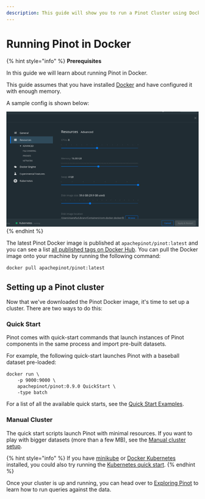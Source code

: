 ```yaml
---
description: This guide will show you to run a Pinot Cluster using Docker.
---
```


# Running Pinot in Docker

{% hint style="info" %}
**Prerequisites**

In this guide we will learn about running Pinot in Docker.

This guide assumes that you have installed [Docker](https://hub.docker.com/editions/community/docker-ce-desktop-mac) and have configured it with enough memory. 

A sample config is shown below:

![](<../../.gitbook/assets/image (4).png>)
{% endhint %}

The latest Pinot Docker image is published at `apachepinot/pinot:latest` and you can see a list [all published tags on Docker Hub](https://hub.docker.com/r/apachepinot/pinot/tags).
You can pull the Docker image onto your machine by running the following command:

```bash
docker pull apachepinot/pinot:latest
```

## Setting up a Pinot cluster

Now that we've downloaded the Pinot Docker image, it's time to set up a cluster. 
There are two ways to do this:

### Quick Start

Pinot comes with quick-start commands that launch instances of Pinot components in the same process and import pre-built datasets.

For example, the following quick-start launches Pinot with a baseball dataset pre-loaded:

```
docker run \
    -p 9000:9000 \
    apachepinot/pinot:0.9.0 QuickStart \
    -type batch
```

For a list of all the available quick starts, see the [Quick Start Examples](quick-start.md).

### Manual Cluster

The quick start scripts launch Pinot with minimal resources. 
If you want to play with bigger datasets (more than a few MB), see the [Manual cluster setup](advanced-pinot-setup.md).

{% hint style="info" %}
If you have [minikube](https://kubernetes.io/docs/tasks/tools/install-minikube/) or [Docker Kubernetes](https://www.docker.com/products/kubernetes) installed, you could also try running the [Kubernetes quick start](kubernetes-quickstart.md).
{% endhint %}


Once your cluster is up and running, you can head over to  [Exploring Pinot](../components/exploring-pinot.md) to learn how to run queries against the data.
